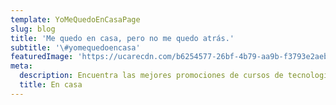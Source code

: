 ```yaml
---
template: YoMeQuedoEnCasaPage
slug: blog
title: 'Me quedo en casa, pero no me quedo atrás.'
subtitle: '\#yomequedoencasa'
featuredImage: 'https://ucarecdn.com/b6254577-26bf-4b79-aa9b-f3793e2aebdc/'
meta:
  description: Encuentra las mejores promociones de cursos de tecnología On Line.
  title: En casa
---
```


